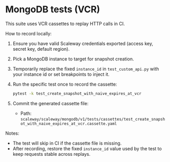 # MongoDB tests (VCR)

This suite uses VCR cassettes to replay HTTP calls in CI.

How to record locally:

1. Ensure you have valid Scaleway credentials exported (access key, secret key, default region).
2. Pick a MongoDB instance to target for snapshot creation.
3. Temporarily replace the fixed `instance_id` in `test_custom_api.py` with your instance id or set breakpoints to inject it.
4. Run the specific test once to record the cassette:

   ```bash
   pytest -k test_create_snapshot_with_naive_expires_at_vcr
   ```

5. Commit the generated cassette file:
   - Path: `scaleway/scaleway/mongodb/v1/tests/cassettes/test_create_snapshot_with_naive_expires_at_vcr.cassette.yaml`

Notes:
- The test will skip in CI if the cassette file is missing.
- After recording, restore the fixed `instance_id` value used by the test to keep requests stable across replays.
